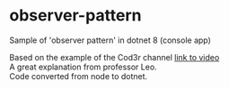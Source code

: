 # observer-pattern
Sample of 'observer pattern' in dotnet 8 (console app)

Based on the example of the Cod3r channel [link to video](https://www.youtube.com/watch?v=EKyDZQ8Qq9s) <br />
A great explanation from professor Leo.<br />
Code converted from node to dotnet.<br />
